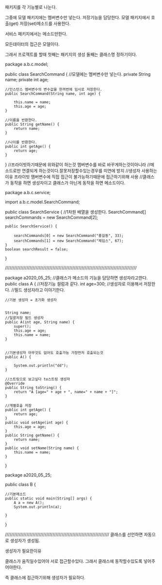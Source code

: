 
패키지를 각 기능별로 나눈다.

그중에 모델 패키지에는 멤버변수만 넣는다. 저장기능을 담당한다.
모델 패키지에서 호출(get) 저장(set)메소드를 사용한다.

서비스 패키지에서는 메소드만한다.

모든데이터의 접근은 모델이다.

그래서 프로젝트를 할때 첫째는 패키지의 생성 둘째는 클래스명 정하기이다.

package a.b.c.model;

public class SearchCommand {
	//모델에는 멤버변수만 넣는다.
	private String name;
	private int age;
	
	//인스턴스 멤버변수의 변수값을 한꺼번에 임시로 저장한다.
	public SearchCommand(String name, int age) {
	
		this.name = name;
		this.age = age;
	}

	//이름을 반환한다.
	public String getName() {
		return name;
	}
	
	//나이를 반환한다.
	public int getAge() {
		return age;
	}
}
//프라이빗하기때문에 위와같이 하는것 맴버변수를 바로 바꾸게하는것이아니라
//메소드로만 연결되게 하는것이다.잘못저장할수있는경우를 미연에 방지
//생성자 사용하는이유 프라이빗 맴버변수에 직접 접근이 불가능하기때문에 접근하기위해 사용
//클래스가 동작을 하면 생성자이고 클래스가 아닌게 동작을 하면 메소드이다.


package a.b.c.service;

import a.b.c.model.SearchCommand;

public class SearchService {
	//1차원 배열을 생성한다.
	SearchCommand[] searchCommands = new SearchCommand[2];

	public SearchService() {
	
		searchCommands[0] = new SearchCommand("홍길동", 33);
		searchCommands[1] = new SearchCommand("제임스", 67);
	}
	boolean searchResult = false;
	
	
	
	
}


//////////////////////////////////////////////////////////////////////////////////////


package a2020_05_25;
//클래스가 메소드의 기능을 담당하면 생성자라고한다.
public class A {
	//저장기능 컬럼과 같다.
	int age=300;
	//생성자로 이용해서 저장한다.
	//필드 생성자라고 이야기한다.
	
	//기본 생성자 = 초기화 생성자

	
	String name;
	//일괄저장 필드 생성자
	public A(int age, String name) {
		super();
		this.age = age;
		this.name = name;
	}
	
	
	//기본생성자 아무것도 없어도 호출가능 가장먼저 호출되는것
	public A() {
		
		System.out.println("dd");
	}
	
	//스트링으로 보고싶다 to스트링 생성자
	@Override
	public String toString() {
		return "A [age=" + age + ", name=" + name + "]";
	}

	//개별호출 저장
	public int getAge() {
		return age;
	}
	public void setAge(int age) {
		this.age = age;
	}
	public String getName() {
		return name;
	}
	public void setName(String name) {
		this.name = name;
	}
	
	
}

package a2020_05_25;

public class B {

	//기본메소드
	public static void main(String[] args) {
		A a = new A();
		System.out.println(a);
		
	}
}


////////////////////////////////////////////////////////////////////
클래스를 선언하면 자동으로 생성자가 생성됨.


생성자가 필요한이유

클래스가 움직일수있어야 서로 접근할수있다.
그래서 클래스에 동작할수있도록 넣어주어야한다.

즉 클래스에 접근하기위해 생성자가 필요하다.


